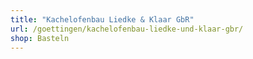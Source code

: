 ```yaml
---
title: "Kachelofenbau Liedke & Klaar GbR"
url: /goettingen/kachelofenbau-liedke-und-klaar-gbr/
shop: Basteln
---
```

